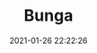 ---
id_post: 4
title: "Bunga"
slug: 'bunga'
date: 2021-01-26 22:22:26
description: 'Mekar harum semerbak.'
image: 'https://i.postimg.cc/8k67kVMv/IMG-20201114-180228.jpg'
categories: realisme
artist: 'Gallery teplok.id'
instagram: 'dian_djoyo'
---